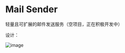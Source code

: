 # Mail Sender

轻量且可扩展的邮件发送服务（空项目，正在积极开发中）

设计：

![image](https://user-images.githubusercontent.com/15902347/64757270-2b374880-d564-11e9-9a36-d319f7aad1b1.png)
